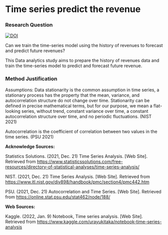 # Time series predict the revenue
<h3>Research Question</h3>
<a href="https://doi.org/10.5281/zenodo.7552995"><img src="https://zenodo.org/badge/DOI/10.5281/zenodo.7552995.svg" alt="DOI"></a>
<p>Can we train the time-series model using the history of revenues to forecast and predict future revenues?

<p>This Data analytics study aims to prepare the history of revenues data and train the time-series model to predict and forecast future revenue.

<h3>Method Justification</h3>
<p>Assumptions: Data stationarity is the common assumption in time series, a stationary process has the property that the mean, variance, and autocorrelation structure do not change over time. Stationarity can be defined in precise mathematical terms, but for our purpose, we mean a flat-looking series, without trend, constant variance over time, a constant autocorrelation structure over time, and no periodic fluctuations. (NIST 2021)

<p>Autocorrelation is the coefficient of correlation between two values in the time series. (PSU 2021)


<b>Acknowledge Sources:</b>
<p>Statistics Solutions. (2021, Dec. 21) Time Series Analysis. [Web Site].  Retrieved from <a href="https://www.statisticssolutions.com/free-resources/directory-of-statistical-analyses/time-series-analysis/">https://www.statisticssolutions.com/free-resources/directory-of-statistical-analyses/time-series-analysis/</a>

<p>NIST. (2021, Dec. 21) Time Series Analysis. [Web Site].  Retrieved from
<a href="https://www.itl.nist.gov/div898/handbook/pmc/section4/pmc442.htm">https://www.itl.nist.gov/div898/handbook/pmc/section4/pmc442.htm</a>

<p>PSU. (2021, Dec. 21) Autocorrelation and Time Series. [Web Site].  Retrieved from
<a href="https://online.stat.psu.edu/stat462/node/188/">https://online.stat.psu.edu/stat462/node/188/</a>

<b>Web Sources:</b>
<p>Kaggle. (2022, Jan. 9) Notebook, Time series analysis. [Web Site].  Retrieved from <a href="https://www.kaggle.com/urayukitaka/notebook-time-series-analysis">https://www.kaggle.com/urayukitaka/notebook-time-series-analysis</a>